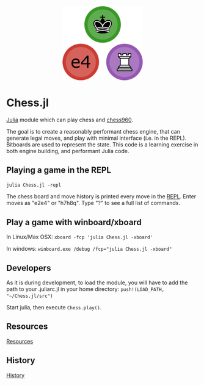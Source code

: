 <a name="logo"/>
<div align="center">
<img src="docs/JuliaChess.png" alt="Julia Logo" width="210"></img>
</a>
</div>


<a name="Chess-Engine-in-Julia"/>


# Chess.jl

[Julia](http://julialang.org/) module which can play chess and [chess960](https://en.wikipedia.org/wiki/Chess960).   

The goal is to create a reasonably performant chess engine, that can generate legal moves, and play with minimal interface (i.e. in the REPL).   Bitboards are used to represent the state.   This code is a learning exercise in both engine building, and performant Julia code.



## Playing a game in the REPL
`julia Chess.jl -repl`

The chess board and move history is printed every move in the  [REPL](https://en.wikipedia.org/wiki/Read%E2%80%93eval%E2%80%93print_loop).  Enter moves as "e2e4" or "h7h8q".  Type "?" to see a full list of commands.




## Play a game with winboard/xboard

In Linux/Max OSX:
`xboard -fcp 'julia Chess.jl -xboard'`

In windows:
`winboard.exe /debug /fcp="julia Chess.jl -xboard"`



## Developers
As it is during development, to load the module, you will have to add the path to your
.juliarc.jl in your home directory:
`push!(LOAD_PATH, "~/Chess.jl/src")`

Start julia, then execute `Chess.play()`.


## Resources

[Resources](docs/Resources.md)




## History

[History](docs/README.md)
